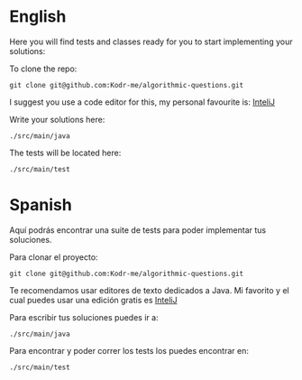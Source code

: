 # English

Here you will find tests and classes ready for you to start implementing your solutions:

To clone the repo:
```
git clone git@github.com:Kodr-me/algorithmic-questions.git
```

I suggest you use a code editor for this, my personal favourite is: [InteliJ](https://www.jetbrains.com/idea/download/#section=mac)

Write your solutions here:
```
./src/main/java
```

The tests will be located here:
```
./src/main/test
```

# Spanish

Aquí podrás encontrar una suite de tests para poder implementar tus soluciones. 

Para clonar el proyecto:
```
git clone git@github.com:Kodr-me/algorithmic-questions.git
```

Te recomendamos usar editores de texto dedicados a Java. Mi favorito y el cual puedes usar una edición gratis es [InteliJ](https://www.jetbrains.com/idea/download/#section=mac)

Para escribir tus soluciones puedes ir a:
```
./src/main/java
```

Para encontrar y poder correr los tests los puedes encontrar en:
```
./src/main/test
```

